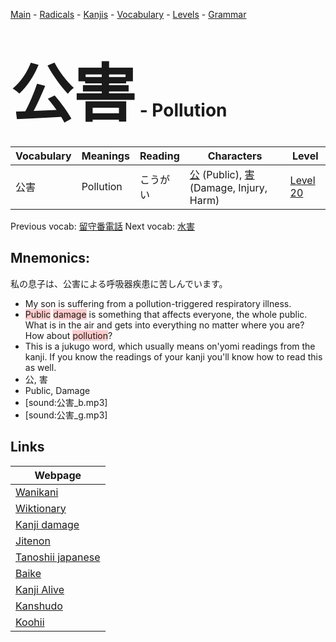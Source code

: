 <style> bigfont {font-size: 100px}</style>
[Main](../README.md) -
[Radicals](../radicals.md) -
[Kanjis](../kanjis.md) -
[Vocabulary](../vocabulary.md) -
[Levels](../levels.md) -
[Grammar](../grammar.md)
# <bigfont> 公害</bigfont> - Pollution 

| Vocabulary | Meanings | Reading | Characters | Level |
| --- | --- | --- | --- | --- |
| 公害 | Pollution | こうがい |  [公](../kanjis/公.md) (Public), [害](../kanjis/害.md) (Damage, Injury, Harm) | [Level 20](../levels/wk_level20.md) |

Previous vocab: [留守番電話](留守番電話.md) Next vocab: [水害](水害.md) 

## Mnemonics:
私の息子は、公害による呼吸器疾患に苦しんでいます。
* My son is suffering from a pollution-triggered respiratory illness.
* <span style="background-color:#ffcccb"> Public</span> <span style="background-color:#ffcccb"> damage</span> is something that affects everyone, the whole public. What is in the air and gets into everything no matter where you are? How about <span style="background-color:#ffcccb"> pollution</span>?
* This is a jukugo word, which usually means on'yomi readings from the kanji. If you know the readings of your kanji you'll know how to read this as well.
* 公, 害
* Public, Damage
* [sound:公害_b.mp3]
* [sound:公害_g.mp3]


## Links 

| Webpage |
| --- |
| [Wanikani          ](https://www.wanikani.com/kanji/公害) |
| [Wiktionary        ](https://en.wiktionary.org/wiki/公害) |
| [Kanji damage      ](http://www.kanjidamage.com/kanji/search?utf8=✓&q=公害) |
| [Jitenon           ](https://jitenon.com/kanji/公害) |
| [Tanoshii japanese ](https://www.tanoshiijapanese.com/dictionary/kanji.cfm?k=公害) |
| [Baike             ](https://baike.baidu.com/item/公害) |
| [Kanji Alive       ](https://app.kanjialive.com/公害) |
| [Kanshudo          ](https://www.kanshudo.com/searchmn?q=公害) |
| [Koohii            ](https://kanji.koohii.com/study/kanji/公害) |
